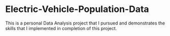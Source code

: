 # Electric-Vehicle-Population-Data
This is a personal Data Analysis project that I pursued and demonstrates the skills that I implemented in completion of this project.
